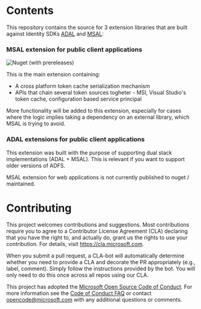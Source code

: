 # Contents

This repository contains the source for 3 extension libraries that are built against Identity SDKs [ADAL](https://github.com/AzureAD/azure-activedirectory-library-for-dotnet) and [MSAL](https://github.com/AzureAD/microsoft-authentication-library-for-dotnet): 

### MSAL extension for public client applications

![Nuget (with prereleases)](https://img.shields.io/nuget/vpre/Microsoft.Identity.Client.Extensions.Msal?logo=nuget&logoColor=blue)

This is the main extension containing: 

- A cross platform token cache serialization mechanism
- APIs that chain several token sources togheter - MSI, Visual Studio's token cache, configuration based service principal 

More functionality will be added to this extension, especially for cases where the logic implies taking a dependency on an external library, which MSAL is trying to avoid. 

### ADAL extensions for public client applications

This extension was built with the purpose of supporting dual stack implementations (ADAL + MSAL). This is relevant if you want to support older versions of ADFS.

MSAL extension for web applications is not currently published to nuget / maintained.

# Contributing

This project welcomes contributions and suggestions.  Most contributions require you to agree to a
Contributor License Agreement (CLA) declaring that you have the right to, and actually do, grant us
the rights to use your contribution. For details, visit https://cla.microsoft.com.

When you submit a pull request, a CLA-bot will automatically determine whether you need to provide
a CLA and decorate the PR appropriately (e.g., label, comment). Simply follow the instructions
provided by the bot. You will only need to do this once across all repos using our CLA.

This project has adopted the [Microsoft Open Source Code of Conduct](https://opensource.microsoft.com/codeofconduct/).
For more information see the [Code of Conduct FAQ](https://opensource.microsoft.com/codeofconduct/faq/) or
contact [opencode@microsoft.com](mailto:opencode@microsoft.com) with any additional questions or comments.


